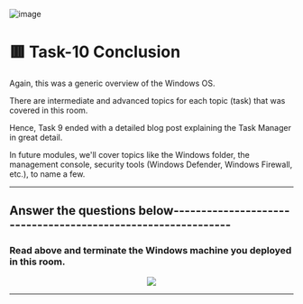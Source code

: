![image](https://user-images.githubusercontent.com/94435318/161913340-9792786d-7221-486a-93de-a3e203761565.png)

# 🟥 Task-10 Conclusion

Again, this was a generic overview of the Windows OS. 

There are intermediate and advanced topics for each topic (task) that was covered in this room. 

Hence, Task 9 ended with a detailed blog post explaining the Task Manager in great detail. 

In future modules, we'll cover topics like the Windows folder, the management console, security tools (Windows Defender, Windows Firewall, etc.), to name a few. 

-----------------------------------------------------------------

Answer the questions below-------------------------------------------------------------
--

### Read above and terminate the Windows machine you deployed in this room.

<p align="center">
  <img src="https://user-images.githubusercontent.com/94435318/161687394-218a79b1-ce0d-49f2-8dfb-53600bdbed33.png">
</p>

----------------------------------------------------------------------------
